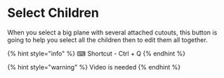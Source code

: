 # Select Children

When you select a big plane with several attached cutouts, this button is going to help you select all the children then to edit them all together.

{% hint style="info" %}
⌨ Shortcut - Ctrl + Q 
{% endhint %}

{% hint style="warning" %}
Video is needed
{% endhint %}
